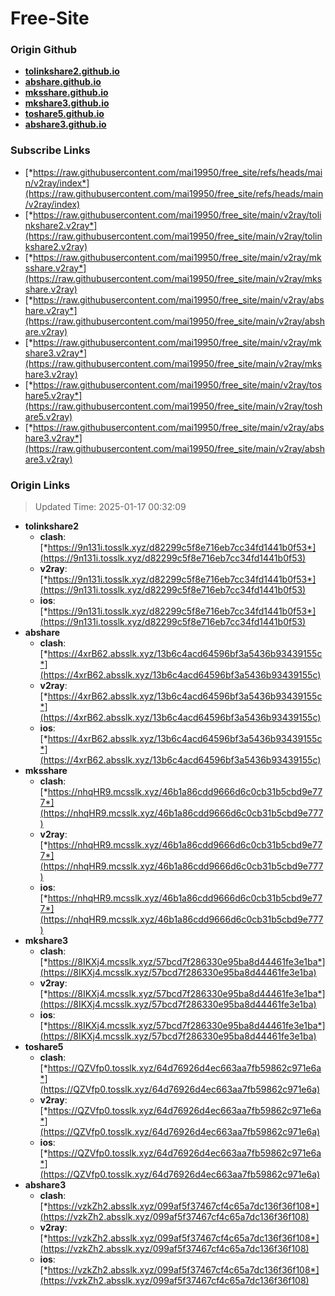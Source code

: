 # Free-Site

### Origin Github

- [**tolinkshare2.github.io**](https://github.com/tolinkshare2/tolinkshare2.github.io)
- [**abshare.github.io**](https://github.com/abshare/abshare.github.io)
- [**mksshare.github.io**](https://github.com/mksshare/mksshare.github.io)
- [**mkshare3.github.io**](https://github.com/mkshare3/mkshare3.github.io)
- [**toshare5.github.io**](https://github.com/toshare5/toshare5.github.io)
- [**abshare3.github.io**](https://github.com/abshare3/abshare3.github.io)

### Subscribe Links

- [*https://raw.githubusercontent.com/mai19950/free_site/refs/heads/main/v2ray/index*](https://raw.githubusercontent.com/mai19950/free_site/refs/heads/main/v2ray/index)
- [*https://raw.githubusercontent.com/mai19950/free_site/main/v2ray/tolinkshare2.v2ray*](https://raw.githubusercontent.com/mai19950/free_site/main/v2ray/tolinkshare2.v2ray)
- [*https://raw.githubusercontent.com/mai19950/free_site/main/v2ray/mksshare.v2ray*](https://raw.githubusercontent.com/mai19950/free_site/main/v2ray/mksshare.v2ray)
- [*https://raw.githubusercontent.com/mai19950/free_site/main/v2ray/abshare.v2ray*](https://raw.githubusercontent.com/mai19950/free_site/main/v2ray/abshare.v2ray)
- [*https://raw.githubusercontent.com/mai19950/free_site/main/v2ray/mkshare3.v2ray*](https://raw.githubusercontent.com/mai19950/free_site/main/v2ray/mkshare3.v2ray)
- [*https://raw.githubusercontent.com/mai19950/free_site/main/v2ray/toshare5.v2ray*](https://raw.githubusercontent.com/mai19950/free_site/main/v2ray/toshare5.v2ray)
- [*https://raw.githubusercontent.com/mai19950/free_site/main/v2ray/abshare3.v2ray*](https://raw.githubusercontent.com/mai19950/free_site/main/v2ray/abshare3.v2ray)

### Origin Links

> Updated Time: 2025-01-17 00:32:09

- **tolinkshare2**
  - **clash**: [*https://9n131i.tosslk.xyz/d82299c5f8e716eb7cc34fd1441b0f53*](https://9n131i.tosslk.xyz/d82299c5f8e716eb7cc34fd1441b0f53)
  - **v2ray**: [*https://9n131i.tosslk.xyz/d82299c5f8e716eb7cc34fd1441b0f53*](https://9n131i.tosslk.xyz/d82299c5f8e716eb7cc34fd1441b0f53)
  - **ios**: [*https://9n131i.tosslk.xyz/d82299c5f8e716eb7cc34fd1441b0f53*](https://9n131i.tosslk.xyz/d82299c5f8e716eb7cc34fd1441b0f53)
- **abshare**
  - **clash**: [*https://4xrB62.absslk.xyz/13b6c4acd64596bf3a5436b93439155c*](https://4xrB62.absslk.xyz/13b6c4acd64596bf3a5436b93439155c)
  - **v2ray**: [*https://4xrB62.absslk.xyz/13b6c4acd64596bf3a5436b93439155c*](https://4xrB62.absslk.xyz/13b6c4acd64596bf3a5436b93439155c)
  - **ios**: [*https://4xrB62.absslk.xyz/13b6c4acd64596bf3a5436b93439155c*](https://4xrB62.absslk.xyz/13b6c4acd64596bf3a5436b93439155c)
- **mksshare**
  - **clash**: [*https://nhqHR9.mcsslk.xyz/46b1a86cdd9666d6c0cb31b5cbd9e777*](https://nhqHR9.mcsslk.xyz/46b1a86cdd9666d6c0cb31b5cbd9e777)
  - **v2ray**: [*https://nhqHR9.mcsslk.xyz/46b1a86cdd9666d6c0cb31b5cbd9e777*](https://nhqHR9.mcsslk.xyz/46b1a86cdd9666d6c0cb31b5cbd9e777)
  - **ios**: [*https://nhqHR9.mcsslk.xyz/46b1a86cdd9666d6c0cb31b5cbd9e777*](https://nhqHR9.mcsslk.xyz/46b1a86cdd9666d6c0cb31b5cbd9e777)
- **mkshare3**
  - **clash**: [*https://8IKXj4.mcsslk.xyz/57bcd7f286330e95ba8d44461fe3e1ba*](https://8IKXj4.mcsslk.xyz/57bcd7f286330e95ba8d44461fe3e1ba)
  - **v2ray**: [*https://8IKXj4.mcsslk.xyz/57bcd7f286330e95ba8d44461fe3e1ba*](https://8IKXj4.mcsslk.xyz/57bcd7f286330e95ba8d44461fe3e1ba)
  - **ios**: [*https://8IKXj4.mcsslk.xyz/57bcd7f286330e95ba8d44461fe3e1ba*](https://8IKXj4.mcsslk.xyz/57bcd7f286330e95ba8d44461fe3e1ba)
- **toshare5**
  - **clash**: [*https://QZVfp0.tosslk.xyz/64d76926d4ec663aa7fb59862c971e6a*](https://QZVfp0.tosslk.xyz/64d76926d4ec663aa7fb59862c971e6a)
  - **v2ray**: [*https://QZVfp0.tosslk.xyz/64d76926d4ec663aa7fb59862c971e6a*](https://QZVfp0.tosslk.xyz/64d76926d4ec663aa7fb59862c971e6a)
  - **ios**: [*https://QZVfp0.tosslk.xyz/64d76926d4ec663aa7fb59862c971e6a*](https://QZVfp0.tosslk.xyz/64d76926d4ec663aa7fb59862c971e6a)
- **abshare3**
  - **clash**: [*https://vzkZh2.absslk.xyz/099af5f37467cf4c65a7dc136f36f108*](https://vzkZh2.absslk.xyz/099af5f37467cf4c65a7dc136f36f108)
  - **v2ray**: [*https://vzkZh2.absslk.xyz/099af5f37467cf4c65a7dc136f36f108*](https://vzkZh2.absslk.xyz/099af5f37467cf4c65a7dc136f36f108)
  - **ios**: [*https://vzkZh2.absslk.xyz/099af5f37467cf4c65a7dc136f36f108*](https://vzkZh2.absslk.xyz/099af5f37467cf4c65a7dc136f36f108)
